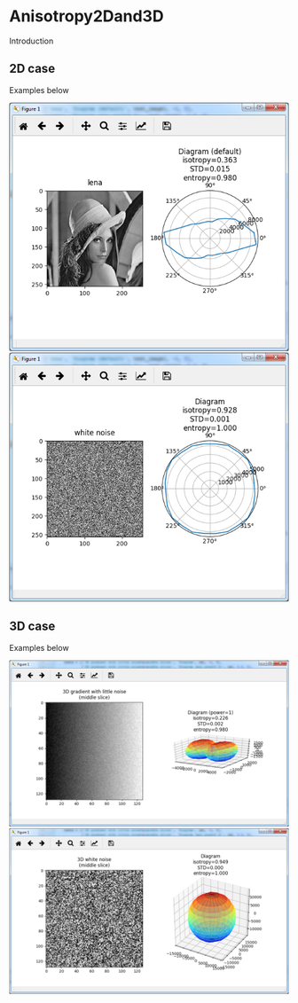 # Anisotropy2Dand3D

Introduction

## 2D case

Examples below

![Alt text](readme_fig1.png?raw=true "Title")
![Alt text](readme_fig2.png?raw=true "Title")

## 3D case

Examples below

![Alt text](readme_fig3.png?raw=true "Title")
![Alt text](readme_fig4.png?raw=true "Title")
